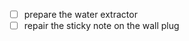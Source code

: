 - [ ] prepare the water extractor
- [ ] repair the sticky note on the wall plug
<!--stackedit_data:
eyJoaXN0b3J5IjpbLTE3MTk3NzIyMjBdfQ==
-->